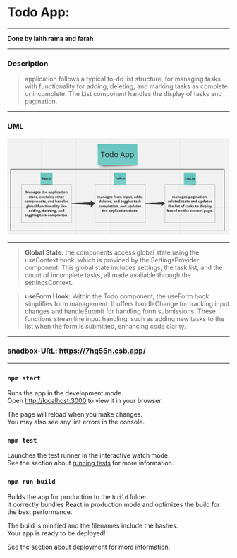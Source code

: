 # Todo App:

---
**Done by laith rama and farah**

----

### Description

 > application follows a typical to-do list structure, for managing tasks with functionality for adding, deleting, and marking tasks as complete or incomplete. The List component handles the display of tasks and pagination. 

----

### UML

![UML](image.png)


----

> **Global State:** the components access global state using the useContext hook, which is provided by the SettingsProvider component. This global state includes settings, the task list, and the count of incomplete tasks, all made available through the settingsContext.

> **useForm Hook:** Within the Todo component, the useForm hook simplifies form management. It offers handleChange for tracking input changes and handleSubmit for handling form submissions. These functions streamline input handling, such as adding new tasks to the list when the form is submitted, enhancing code clarity.

----

### snadbox-URL: https://7hq55n.csb.app/

----


### `npm start`

Runs the app in the development mode.\
Open [http://localhost:3000](http://localhost:3000) to view it in your browser.

The page will reload when you make changes.\
You may also see any lint errors in the console.

### `npm test`

Launches the test runner in the interactive watch mode.\
See the section about [running tests](https://facebook.github.io/create-react-app/docs/running-tests) for more information.

### `npm run build`

Builds the app for production to the `build` folder.\
It correctly bundles React in production mode and optimizes the build for the best performance.

The build is minified and the filenames include the hashes.\
Your app is ready to be deployed!

See the section about [deployment](https://facebook.github.io/create-react-app/docs/deployment) for more information.


